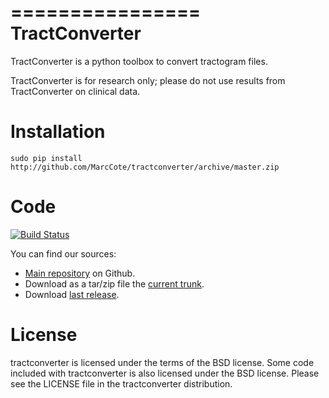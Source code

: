 ================
 TractConverter
================

TractConverter is a python toolbox to convert tractogram files.

TractConverter is for research only; please do not use results
from TractConverter on clinical data.


Installation
============

``sudo pip install http://github.com/MarcCote/tractconverter/archive/master.zip``

Code
====
[![Build Status](https://travis-ci.org/MarcCote/tractconverter.png)](https://travis-ci.org/MarcCote/tractconverter)

You can find our sources:

* [Main repository](http://github.com/MarcCote/tractconverter) on Github.
* Download as a tar/zip file the [current trunk](http://github.com/MarcCote/tractconverter/tree/master).
* Download [last release](https://github.com/MarcCote/tractconverter/tree/v0.6.7).

License
=======

tractconverter is licensed under the terms of the BSD license. Some code included with
tractconverter is also licensed under the BSD license.  Please see the LICENSE file in the
tractconverter distribution.
